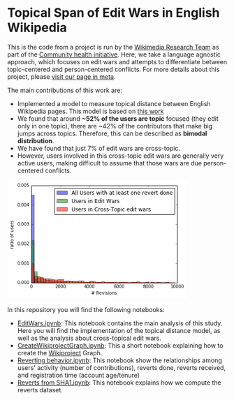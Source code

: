 # Topical Span of Edit Wars in English Wikipedia

This is the code from a  project is run by the [Wikimedia Research Team](https://research.wikimedia.org)  as part of the [Community health initiative](https://meta.wikimedia.org/wiki/Community_health_initiative). Here, we take a language agnostic approach, which focuses on edit wars and attempts to differentiate between topic-centered and person-centered conflicts. For more details about this project, please [visit our page in meta](https://meta.wikimedia.org/wiki/Research:Topical_coverage_of_Edit_Wars).

The main contributions of this work are:

* Implemented a model to measure topical distance between English Wikipedia pages. This model is based on [this work](https://meta.wikimedia.org/wiki/Research:Automatic_new_article_topics_suggestion)
* We found that around **~52% of the users are topic** focused (they edit only in one topic), there are ~42% of the contributors that make big jumps across topics. Therefore, this can be described as **bimodal distribution**. 
* We have found that just 7% of edit wars are cross-topic.
* However, users involved in this cross-topic edit wars are generally very active users, making difficult to assume that those wars are due person-centered conflicts.

![Class of edit wars vs number of revisions](img/EditWarsVsRevisions.png)

In this repository you will find the following notebooks:

* [EditWars.ipynb](./EditWars.ipynb): This notebook contains the main analysis of this study. Here you will find the implementation of the topical distance model, as well as the analysis about cross-topical edit wars. 
* [CreateWikiprojectGraph.ipynb](./CreateWikiprojectGraph.ipynb): This a short notebook explaining how to create the [Wikiproject](https://en.wikipedia.org/wiki/Wikipedia:WikiProject) Graph. 
* [Reverting behavior.ipynb](./Reverting%20behavior.ipynb): This notebook show the relationships among users' activity (number of contributions), reverts done, reverts received, and registration time (account age/tenure)
* [Reverts from SHA1.ipynb](./Reverts%20from%20SHA1.ipynb): This notebook explains how we compute the reverts dataset. 




